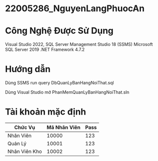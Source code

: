 # 22005286_NguyenLangPhuocAn

# Công Nghệ Được Sử Dụng

Visual Studio 2022, SQL Server Management Studio 18 (SSMS)
Microsoft SQL Server 2019
.NET Framework 4.7.2

# Hướng dẫn

Dùng SSMS run query DbQuanLyBanHangNoiThat.sql

Dùng Visual Studio mở PhanMemQuanLyBanHangNoiThat.sln

# Tài khoản mặc định 
|   Chức Vụ      |Mã Nhân Viên                   |Pass                         |
|----------------|-------------------------------|-----------------------------|
|Nhân Viên       |10000                          |123                          |
|Quản Lý         |10001                          |123                          |
|Nhân Viên Kho   |10002                          |123                          |
